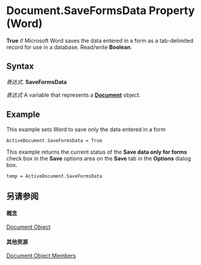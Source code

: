 
# Document.SaveFormsData Property (Word)

 **True** if Microsoft Word saves the data entered in a form as a tab-delimited record for use in a database. Read/write **Boolean**.


## Syntax

 _表达式_. **SaveFormsData**

 _表达式_ A variable that represents a **[Document](8d83487a-2345-a036-a916-971c9db5b7fb.md)** object.


## Example

This example sets Word to save only the data entered in a form


```
ActiveDocument.SaveFormsData = True
```

This example returns the current status of the  **Save data only for forms** check box in the **Save** options area on the **Save** tab in the **Options** dialog box.




```
temp = ActiveDocument.SaveFormsData
```


## 另请参阅


#### 概念


[Document Object](8d83487a-2345-a036-a916-971c9db5b7fb.md)
#### 其他资源


[Document Object Members](http://msdn.microsoft.com/library/fc9ab457-0888-f917-3d52-387168ac23b9%28Office.15%29.aspx)